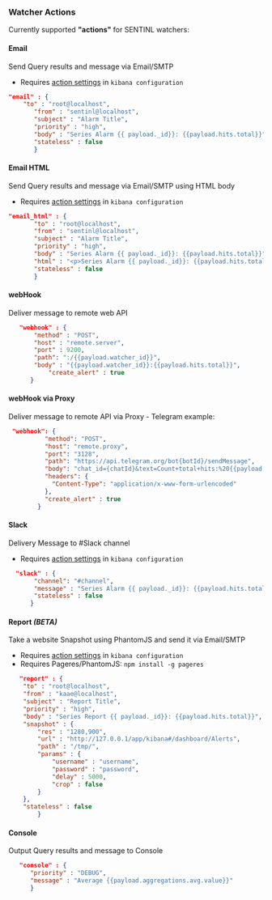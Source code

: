 ### Watcher Actions
Currently supported __"actions"__ for SENTINL watchers:

#### Email 
Send Query results and message via Email/SMTP
* Requires [action settings](SENTINL-Config-Example) in ```kibana configuration```
```json
"email" : {
	"to" : "root@localhost",
	   "from" : "sentinl@localhost",
	   "subject" : "Alarm Title",
	   "priority" : "high",
	   "body" : "Series Alarm {{ payload._id}}: {{payload.hits.total}}",
	   "stateless" : false
	   }
```

#### Email HTML
Send Query results and message via Email/SMTP using HTML body
* Requires  [action settings](SENTINL-Config-Example) in ```kibana configuration```
```json
"email_html" : {
	   "to" : "root@localhost",
	   "from" : "sentinl@localhost",
	   "subject" : "Alarm Title",
	   "priority" : "high",
	   "body" : "Series Alarm {{ payload._id}}: {{payload.hits.total}}",
	   "html" : "<p>Series Alarm {{ payload._id}}: {{payload.hits.total}}</p>",
	   "stateless" : false
	   }
```

#### webHook
Deliver message to remote web API
```json
   "webhook" : {
	   "method" : "POST", 
	   "host" : "remote.server", 
	   "port" : 9200, 
	   "path": ":/{{payload.watcher_id}}", 
	   "body" : "{{payload.watcher_id}}:{{payload.hits.total}}",
           "create_alert" : true
	  }
```
#### webHook via Proxy
Deliver message to remote API via Proxy - Telegram example:
```json
 "webhook": {
          "method": "POST",
          "host": "remote.proxy",
          "port": "3128",
          "path": "https://api.telegram.org/bot{botId}/sendMessage",
          "body": "chat_id={chatId}&text=Count+total+hits:%20{{payload.hits.total}}",
          "headers": {
            "Content-Type": "application/x-www-form-urlencoded"
          },
          "create_alert" : true
        }
```

#### Slack
Delivery Message to #Slack channel
* Requires  [action settings](SENTINL-Config-Example) in ```kibana configuration``` 
```json
  "slack" : {
	   "channel": "#channel",
	   "message" : "Series Alarm {{ payload._id}}: {{payload.hits.total}}",
	   "stateless" : false
	  }
```
#### Report *(BETA)*
Take a website Snapshot using PhantomJS and send it via Email/SMTP
* Requires  [action settings](SENTINL-Config-Example) in ```kibana configuration```
* Requires Pageres/PhantomJS: ```npm install -g pageres```
```json
   "report" : {
	"to" : "root@localhost",
	"from" : "kaae@localhost",
	"subject" : "Report Title",
	"priority" : "high",
	"body" : "Series Report {{ payload._id}}: {{payload.hits.total}}",
	"snapshot" : {
		"res" : "1280,900",
		"url" : "http://127.0.0.1/app/kibana#/dashboard/Alerts",
		"path" : "/tmp/",
		"params" : {
			"username" : "username",
			"password" : "password",
			"delay" : 5000,
			"crop" : false
		}
	},
	"stateless" : false
        }
```

<!--
#### Elasticsearch Index 
Store Query results and message to Elasticsearch index
```json
  "elastic" : {
	   "priority" : "DEBUG",
	   "message" : "Avg {{payload.aggregations.avg.value}} measurements in 5 minutes"
	   }
```
-->

#### Console
Output Query results and message to Console
```json
   "console" : {
	  "priority" : "DEBUG",
	  "message" : "Average {{payload.aggregations.avg.value}}"
	  }
```
